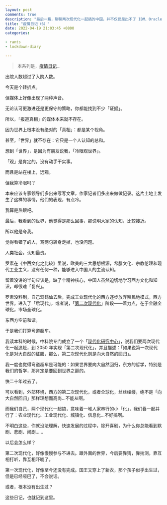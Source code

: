```yaml
---
layout: post
comments: true
description: "最后一篇，聊聊两次现代化一起搞的中国，并不仅仅是出不了 IBM、Oracle、Salesforce 的问题"
title: "疫情日记（6）"
date: 2022-04-19 21:03:45 +0800
categories: 

- rants
- lockdown-diary

---
```


> 本系列是，[疫情日记](/categories/lockdown-diary/)...

出院人数超过了入院人数。

今天是个转折点。

但媒体上好像出现了两种声音。

无论认可更激进还是更保守的策略，你都能找到不少「证据」。

所以，「报道真相」的媒体本来就不存在。

因为世界上根本没有绝对的「真相」：都是某个视角。

甚至，「世界」就不存在：它只是一个人认知的总和。

想到「世界」，是因为有朋友说我，「冷眼观世界」。

「观」是肯定的，没有动手干实事。

而且是站在楼上，远观。

但我算冷眼吗？

本来应该专家领导们多出来写写文章，作家记者们多出来做做记录。这片土地上发生了这样的事情，他们的表现，有点冷。

我算是热眼吧。

最后，我看到的世界，他觉得是那么回事，那说明大家的认知，比较接近。

所以他是夸我。

觉得看错了的人，骂两句转身走掉，也没问题。

人类社会，认知最贵。

罗素在《中西文化之比较》里说，欧美的三大思想根源，希腊文化、宗教伦理和现代工业主义，没有任何一种，能够进入中国人的主流认知。

留着没讲的半句应该是，缺了个精神核心，中国人虽然迫切地学习西方文化和知识，却很难「复兴」。

罗素没料到，自己驾鹤仙去后，完成工业现代化的西方逐步放弃殖民地模式，西方世界，进入了「后现代」，或者说，「[第二次现代化](https://www.cas.cn/zt/jzt/ltzt/wgxqxdhyjxlc/bjzm/200308/t20030820_2670730.shtml)」阶段——着力点，在于金融全球化，市场全球化。

东西方空前和谐。

于是我们打算弯道超车。

我读本科的时候，中科院专门成立了一个「[现代化研究中心](http://www.modernization.ac.cn/)」，说我们要两次现代化一起追赶，到 2050 年实现「第二次现代化」，并且描述：「如果说第一次现代化是对大自然的征服，那么，第二次现代化则是向大自然的回归」。

我一度也觉得弯道超车是可能的：如果世界要向大自然回归，东方的哲学，特别是我们的哲学，那肯定是要回到世界之巅的。

快二十年过去了。

可以看到，外部环境，西方的第二次现代化，或者全球化，丝丝缕缕，绝不是「向大自然回归」那样理想而高尚...不能从啊。

而我们自己，两个现代化一起搞，意味着一堆人家串行的小「化」，我们叠一起并行了：农业现代化、工业现代化、城镇化、信息化...不好搞啊。

不明白这些，你就没法理解，快速发展的过程中，除开喜剧，为什么你总能看到默剧、悲剧、闹剧......

以后会怎么样？

第二次现代化，好像慢慢参与不进去。跟外面的世界，今后要靠猜，靠揣测，靠互相打听，靠互相吓唬了。

第一次现代化，好像至今还没有完成。国王又穿上了新衣，那个孩子似乎出生过，但是已经哑巴了，不会说话。

或者，根本没有出生过？

这些日记，也就记到这里。

